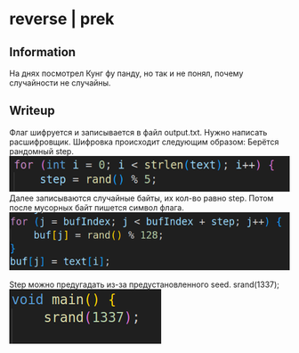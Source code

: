 # reverse | prek

## Information
На днях посмотрел Кунг фу панду, но так и не понял, почему случайности не случайны.


## Writeup

Флаг шифруется и записывается в файл output.txt. Нужно написать расшифровщик.
Шифровка происходит следующим образом:
Берётся рандомный step.
![alt text](img/step.png)
Далее записываются случайные байты, их кол-во равно step. Потом после мусорных байт пишется символ флага.
![alt text](img/write.png)

Step можно предугадать из-за предустановленного seed. srand(1337);
![alt text](img/seed.png)

